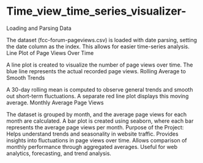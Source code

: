 # Time_view_time_series_visualizer-
Loading and Parsing Data

The dataset (fcc-forum-pageviews.csv) is loaded with date parsing, setting the date column as the index.
This allows for easier time-series analysis.
Line Plot of Page Views Over Time

A line plot is created to visualize the number of page views over time.
The blue line represents the actual recorded page views.
Rolling Average to Smooth Trends

A 30-day rolling mean is computed to observe general trends and smooth out short-term fluctuations.
A separate red line plot displays this moving average.
Monthly Average Page Views

The dataset is grouped by month, and the average page views for each month are calculated.
A bar plot is created using seaborn, where each bar represents the average page views per month.
Purpose of the Project:
Helps understand trends and seasonality in website traffic.
Provides insights into fluctuations in page views over time.
Allows comparison of monthly performance through aggregated averages.
Useful for web analytics, forecasting, and trend analysis.

